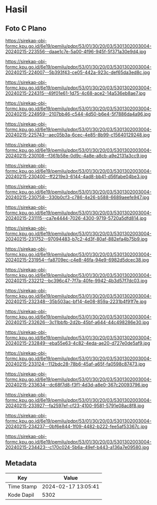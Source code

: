 # Hasil

## Foto C Plano

https://sirekap-obj-formc.kpu.go.id/6e19/pemilu/pdpr/53/01/30/20/03/5301302003004-20240215-223556--daae1c7e-5a00-4f96-945f-5f371a30e9d4.jpg

https://sirekap-obj-formc.kpu.go.id/6e19/pemilu/pdpr/53/01/30/20/03/5301302003004-20240215-224007--5b393f43-ce05-442a-923c-def65da3ed8c.jpg

https://sirekap-obj-formc.kpu.go.id/6e19/pemilu/pdpr/53/01/30/20/03/5301302003004-20240215-224315--49f01e61-1d75-4c68-ace2-14a536eb8ae7.jpg

https://sirekap-obj-formc.kpu.go.id/6e19/pemilu/pdpr/53/01/30/20/03/5301302003004-20240215-224959--2107bb46-c544-4d50-b6e4-5f7886da4a96.jpg

https://sirekap-obj-formc.kpu.go.id/6e19/pemilu/pdpr/53/01/30/20/03/5301302003004-20240215-225743--aec05b3a-6cec-4e85-8b99-c15640129248.jpg

https://sirekap-obj-formc.kpu.go.id/6e19/pemilu/pdpr/53/01/30/20/03/5301302003004-20240215-230108--f361b58e-0d9c-4a8e-a8cb-a9e2131a3cc9.jpg

https://sirekap-obj-formc.kpu.go.id/6e19/pemilu/pdpr/53/01/30/20/03/5301302003004-20240215-230400--ff2219e3-6144-4ad8-bb41-d56fabe04be3.jpg

https://sirekap-obj-formc.kpu.go.id/6e19/pemilu/pdpr/53/01/30/20/03/5301302003004-20240215-230758--330b0cf3-c786-4e26-b588-6689aeefe947.jpg

https://sirekap-obj-formc.kpu.go.id/6e19/pemilu/pdpr/53/01/30/20/03/5301302003004-20240215-231115--ca7e4444-7026-4300-9719-5720a5dfd814.jpg

https://sirekap-obj-formc.kpu.go.id/6e19/pemilu/pdpr/53/01/30/20/03/5301302003004-20240215-231752--97094483-b7c2-4d3f-80af-882efa4b75b9.jpg

https://sirekap-obj-formc.kpu.go.id/6e19/pemilu/pdpr/53/01/30/20/03/5301302003004-20240215-231954--fa8709ec-c4e8-46fa-94e9-6982d5dcec38.jpg

https://sirekap-obj-formc.kpu.go.id/6e19/pemilu/pdpr/53/01/30/20/03/5301302003004-20240215-232212--bc396c47-7f7a-40fe-9942-4b3d57f7dc03.jpg

https://sirekap-obj-formc.kpu.go.id/6e19/pemilu/pdpr/53/01/30/20/03/5301302003004-20240215-232348--35b503ac-bf14-4e08-859a-2231b4f91f7e.jpg

https://sirekap-obj-formc.kpu.go.id/6e19/pemilu/pdpr/53/01/30/20/03/5301302003004-20240215-232626--3c11bbfb-2d2b-45bf-a644-44c498286e30.jpg

https://sirekap-obj-formc.kpu.go.id/6e19/pemilu/pdpr/53/01/30/20/03/5301302003004-20240215-232849--eba55e63-4c82-4eda-ae20-d727e0de5af9.jpg

https://sirekap-obj-formc.kpu.go.id/6e19/pemilu/pdpr/53/01/30/20/03/5301302003004-20240215-233124--112bdc28-78b6-45af-a65f-fa0598c87473.jpg

https://sirekap-obj-formc.kpu.go.id/6e19/pemilu/pdpr/53/01/30/20/03/5301302003004-20240215-233634--dc68f7d8-f3f1-4d3d-a8e0-367c20093796.jpg

https://sirekap-obj-formc.kpu.go.id/6e19/pemilu/pdpr/53/01/30/20/03/5301302003004-20240215-233927--fa2597ef-cf23-4100-9581-5791e08ac8f8.jpg

https://sirekap-obj-formc.kpu.go.id/6e19/pemilu/pdpr/53/01/30/20/03/5301302003004-20240215-234237--0bf6e844-1f09-4482-b222-fee5af53367c.jpg

https://sirekap-obj-formc.kpu.go.id/6e19/pemilu/pdpr/53/01/30/20/03/5301302003004-20240215-234423--c170c024-5b6a-49ef-b443-a136a7e09580.jpg


## Metadata

| Key        | Value               |
| ---------- | ------------------- |
| Time Stamp | 2024-02-17 13:05:41 |
| Kode Dapil | 5302                |



